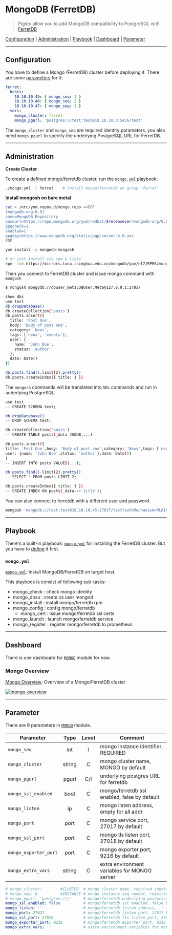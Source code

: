 # MongoDB (FerretDB)

> Pigsty allow you to add MongoDB compatibility to PostgreSQL with [FerretDB](https://ferretdb.io) 

[Configuration](#configuration) | [Administration](#administration) | [Playbook](#playbook) | [Dashboard](#dashboard) | [Parameter](#parameter)


----------------

## Configuration

You have to define a Mongo (FerretDB) cluster before deploying it. There are some [parameters](#parameter) for it:

```yaml
ferret:
  hosts:
    10.10.10.45: { mongo_seq: 1 }
    10.10.10.46: { mongo_seq: 2 }
    10.10.10.47: { mongo_seq: 3 }
  vars:
    mongo_cluster: ferret
    mongo_pgurl: 'postgres://test:test@10.10.10.3:5436/test'
```

The `mongo_cluster` and `mongo_seq` are required identity parameters, you also need `mongo_pgurl` to specify the underlying PostgreSQL URL for FerretDB.




----------------

## Administration


**Create Cluster**

To create a [defined](#configuration) mongo/ferretdb cluster, run the [`mongo.yml`](#mongoyml) playbook:

```bash
./mongo.yml -l ferret    # install mongo/ferretdb on group 'ferret'
```



**Install mongosh on bare metal**

```bash
cat > /etc/yum.repos.d/mongo.repo <<EOF
[mongodb-org-6.0]
name=MongoDB Repository
baseurl=https://repo.mongodb.org/yum/redhat/$releasever/mongodb-org/6.0/$basearch/
gpgcheck=1
enabled=1
gpgkey=https://www.mongodb.org/static/pgp/server-6.0.asc
EOF

yum install -y mongodb-mongosh

# or just install via rpm & links
rpm -ivh https://mirrors.tuna.tsinghua.edu.cn/mongodb/yum/el7/RPMS/mongodb-mongosh-1.9.1.x86_64.rpm
```

Then you connect to FerretDB cluster and issue mongo command with `mongosh`

```bash
$ mongosh mongodb://dbuser_meta:DBUser.Meta@127.0.0.1:27017

show dbs
use test
db.dropDatabase()
db.createCollection('posts')
db.posts.insert({
  title: 'Post One',
  body: 'Body of post one',
  category: 'News',
  tags: ['news', 'events'],
  user: {
    name: 'John Doe',
    status: 'author'
  },
  date: Date()
})

db.posts.find().limit(2).pretty()
db.posts.createIndex({ title: 1 })
```

The `mongosh` commands will be translated into `SQL` commands and run in underlying PostgreSQL:

```bash
use test
-- CREATE SCHEMA test;

db.dropDatabase()
-- DROP SCHEMA test;

db.createCollection('posts')
-- CREATE TABLE posts(_data JSONB,...)

db.posts.insert({
title: 'Post One',body: 'Body of post one',category: 'News',tags: ['news', 'events'],
user: {name: 'John Doe',status: 'author'},date: Date()}
)
-- INSERT INTO posts VALUES(...);

db.posts.find().limit(2).pretty()
-- SELECT * FROM posts LIMIT 2;

db.posts.createIndex({ title: 1 })
-- CREATE INDEX ON posts(_data->>'title');
```

You can also connect to ferretdb with a different user and password.

```bash
mongosh 'mongodb://test:test@10.10.10.45:27017/test?authMechanism=PLAIN'
```


----------------

## Playbook

There's a built-in playbook: [`mongo.yml`](#mongoyml) for installing the FerretDB cluster. But you have to [define](#configuration) it first.


### `mongo.yml`

[`mongo.yml`](https://github.com/Vonng/pigsty/blob/master/mongo.yml): Install MongoDB/FerretDB on target host.

This playbook is consist of following sub-tasks:

- mongo_check     : check mongo identity
- mongo_dbsu      : create os user mongod
- mongo_install   : install mongo/ferretdb rpm
- mongo_config    : config mongo/ferretdb
  - mongo_cert    : issue mongo/ferretdb ssl certs
- mongo_launch    : launch mongo/ferretdb service
- mongo_register  : register mongo/ferretdb to prometheus



----------------

## Dashboard

There is one dashboard for [`MONGO`](MONGO) module for now.

### Mongo Overview

[Mongo Overview](https://demo.pigsty.cc/d/mongo-overview): Overview of a Mongo/FerretDB cluster

[![mongo-overview](https://github.com/Vonng/pigsty/assets/8587410/406fc2ad-3935-4da9-b77c-2485afb57af8)](https://demo.pigsty.cc/d/mongo-overview)



----------------

## Parameter

There are 9 parameters in [`MONGO`](MONGO) module.


| Parameter             |  Type  | Level | Comment                                      |
|-----------------------|:------:|:-----:|----------------------------------------------|
| `mongo_seq`           |  int   |   I   | mongo instance identifier, REQUIRED          |
| `mongo_cluster`       | string |   C   | mongo cluster name, MONGO by default         |
| `mongo_pgurl`         | pgurl  |  C/I  | underlying postgres URL for ferretdb         |
| `mongo_ssl_enabled`   |  bool  |   C   | mongo/ferretdb ssl enabled, false by default |
| `mongo_listen`        |   ip   |   C   | mongo listen address, empty for all addr     |
| `mongo_port`          |  port  |   C   | mongo service port, 27017 by default         |
| `mongo_ssl_port`      |  port  |   C   | mongo tls listen port, 27018 by default      |
| `mongo_exporter_port` |  port  |   C   | mongo exporter port, 9216 by default         |
| `mongo_extra_vars`    | string |   C   | extra environment variables for MONGO server |

```yaml
# mongo_cluster:        #CLUSTER  # mongo cluster name, required identity parameter
# mongo_seq: 0          #INSTANCE # mongo instance seq number, required identity parameter
# mongo_pgurl: 'postgres:///'     # mongo/ferretdb underlying postgresql url, required
mongo_ssl_enabled: false          # mongo/ferretdb ssl enabled, false by default
mongo_listen: ''                  # mongo/ferretdb listen address, '' for all addr
mongo_port: 27017                 # mongo/ferretdb listen port, 27017 by default
mongo_ssl_port: 27018             # mongo/ferretdb tls listen port, 27018 by default
mongo_exporter_port: 9216         # mongo/ferretdb exporter port, 9216 by default
mongo_extra_vars: ''              # extra environment variables for mongo/ferretdb
```